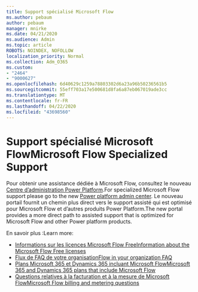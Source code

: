 ```yaml
---
title: Support spécialisé Microsoft Flow
ms.author: pebaum
author: pebaum
manager: mnirke
ms.date: 04/21/2020
ms.audience: Admin
ms.topic: article
ROBOTS: NOINDEX, NOFOLLOW
localization_priority: Normal
ms.collection: Adm_O365
ms.custom:
- "2464"
- "9000627"
ms.openlocfilehash: 6d40629c1259a78803302d6a23a96b50236561b5
ms.sourcegitcommit: 55eff703a17e500681d8fa6a87eb067019ade3cc
ms.translationtype: MT
ms.contentlocale: fr-FR
ms.lasthandoff: 04/22/2020
ms.locfileid: "43698560"
---
```

# <a name="microsoft-flow-specialized-support"></a><span data-ttu-id="9921b-102">Support spécialisé Microsoft Flow</span><span class="sxs-lookup"><span data-stu-id="9921b-102">Microsoft Flow Specialized Support</span></span>

<span data-ttu-id="9921b-103">Pour obtenir une assistance dédiée à Microsoft Flow, consultez le nouveau [Centre d’administration Power Platform](https://aka.ms/flowadminsupport).</span><span class="sxs-lookup"><span data-stu-id="9921b-103">For specialized Microsoft Flow support please go to the new [Power platform admin center](https://aka.ms/flowadminsupport).</span></span> <span data-ttu-id="9921b-104">Le nouveau portail fournit un chemin plus direct vers le support assisté qui est optimisé pour Microsoft Flow et d’autres produits Power Platform.</span><span class="sxs-lookup"><span data-stu-id="9921b-104">The new portal provides a more direct path to assisted support that is optimized for Microsoft Flow and other Power platform products.</span></span>

<span data-ttu-id="9921b-105">En savoir plus :</span><span class="sxs-lookup"><span data-stu-id="9921b-105">Learn more:</span></span>
- [<span data-ttu-id="9921b-106">Informations sur les licences Microsoft Flow Free</span><span class="sxs-lookup"><span data-stu-id="9921b-106">Information about the Microsoft Flow Free licenses</span></span>](https://go.microsoft.com/fwlink/?linkid=2095610)
- [<span data-ttu-id="9921b-107">Flux de FAQ de votre organisation</span><span class="sxs-lookup"><span data-stu-id="9921b-107">Flow in your organization FAQ</span></span>](https://go.microsoft.com/fwlink/?linkid=2072608)
- [<span data-ttu-id="9921b-108">Plans Microsoft 365 et Dynamics 365 incluant Microsoft Flow</span><span class="sxs-lookup"><span data-stu-id="9921b-108">Microsoft 365 and Dynamics 365 plans that include Microsoft Flow</span></span>](https://go.microsoft.com/fwlink/?linkid=2072406)
- [<span data-ttu-id="9921b-109">Questions relatives à la facturation et à la mesure de Microsoft Flow</span><span class="sxs-lookup"><span data-stu-id="9921b-109">Microsoft Flow billing and metering questions</span></span>](https://go.microsoft.com/fwlink/?linkid=2072612)